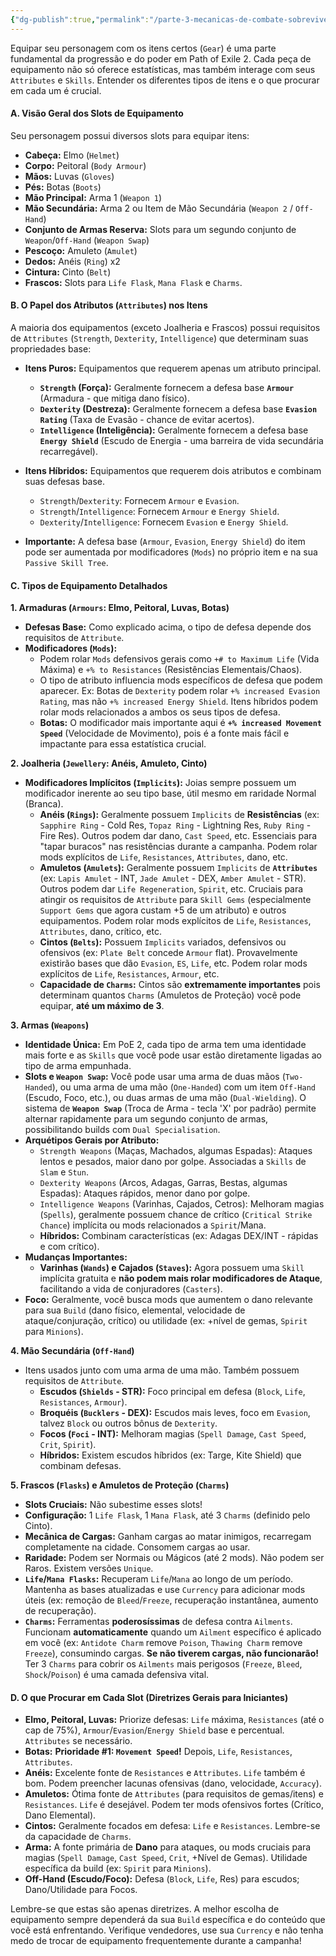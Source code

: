 ```yaml
---
{"dg-publish":true,"permalink":"/parte-3-mecanicas-de-combate-sobrevivencia-e-equipamento/3-equipando-seu-personagem/"}
---
```


Equipar seu personagem com os itens certos (`Gear`) é uma parte fundamental da progressão e do poder em Path of Exile 2. Cada peça de equipamento não só oferece estatísticas, mas também interage com seus `Attributes` e `Skills`. Entender os diferentes tipos de itens e o que procurar em cada um é crucial.

#### A. Visão Geral dos Slots de Equipamento

Seu personagem possui diversos slots para equipar itens:

*   **Cabeça:** Elmo (`Helmet`)
*   **Corpo:** Peitoral (`Body Armour`)
*   **Mãos:** Luvas (`Gloves`)
*   **Pés:** Botas (`Boots`)
*   **Mão Principal:** Arma 1 (`Weapon 1`)
*   **Mão Secundária:** Arma 2 ou Item de Mão Secundária (`Weapon 2` / `Off-Hand`)
*   **Conjunto de Armas Reserva:** Slots para um segundo conjunto de `Weapon`/`Off-Hand` (`Weapon Swap`)
*   **Pescoço:** Amuleto (`Amulet`)
*   **Dedos:** Anéis (`Ring`) x2
*   **Cintura:** Cinto (`Belt`)
*   **Frascos:** Slots para `Life Flask`, `Mana Flask` e `Charms`.

#### B. O Papel dos Atributos (`Attributes`) nos Itens

A maioria dos equipamentos (exceto Joalheria e Frascos) possui requisitos de `Attributes` (`Strength`, `Dexterity`, `Intelligence`) que determinam suas propriedades base:

*   **Itens Puros:** Equipamentos que requerem apenas um atributo principal.
    *   **`Strength` (Força):** Geralmente fornecem a defesa base **`Armour`** (Armadura - que mitiga dano físico).
    *   **`Dexterity` (Destreza):** Geralmente fornecem a defesa base **`Evasion Rating`** (Taxa de Evasão - chance de evitar acertos).
    *   **`Intelligence` (Inteligência):** Geralmente fornecem a defesa base **`Energy Shield`** (Escudo de Energia - uma barreira de vida secundária recarregável).
*   **Itens Híbridos:** Equipamentos que requerem dois atributos e combinam suas defesas base.
    *   `Strength`/`Dexterity`: Fornecem `Armour` e `Evasion`.
    *   `Strength`/`Intelligence`: Fornecem `Armour` e `Energy Shield`.
    *   `Dexterity`/`Intelligence`: Fornecem `Evasion` e `Energy Shield`.

*   **Importante:** A defesa base (`Armour`, `Evasion`, `Energy Shield`) do item pode ser aumentada por modificadores (`Mods`) no próprio item e na sua `Passive Skill Tree`.

#### C. Tipos de Equipamento Detalhados

**1. Armaduras (`Armours`: Elmo, Peitoral, Luvas, Botas)**

*   **Defesas Base:** Como explicado acima, o tipo de defesa depende dos requisitos de `Attribute`.
*   **Modificadores (`Mods`):**
    *   Podem rolar `Mods` defensivos gerais como `+# to Maximum Life` (Vida Máxima) e `+% to Resistances` (Resistências Elementais/Chaos).
    *   O tipo de atributo influencia mods específicos de defesa que podem aparecer. Ex: Botas de `Dexterity` podem rolar `+% increased Evasion Rating`, mas não `+% increased Energy Shield`. Itens híbridos podem rolar mods relacionados a ambos os seus tipos de defesa.
    *   **Botas:** O modificador mais importante aqui é **`+% increased Movement Speed`** (Velocidade de Movimento), pois é a fonte mais fácil e impactante para essa estatística crucial.

**2. Joalheria (`Jewellery`: Anéis, Amuleto, Cinto)**

*   **Modificadores Implícitos (`Implicits`):** Joias sempre possuem um modificador inerente ao seu tipo base, útil mesmo em raridade Normal (Branca).
    *   **Anéis (`Rings`):** Geralmente possuem `Implicits` de **Resistências** (ex: `Sapphire Ring` - Cold Res, `Topaz Ring` - Lightning Res, `Ruby Ring` - Fire Res). Outros podem dar dano, `Cast Speed`, etc. Essenciais para "tapar buracos" nas resistências durante a campanha. Podem rolar mods explícitos de `Life`, `Resistances`, `Attributes`, dano, etc.
    *   **Amuletos (`Amulets`):** Geralmente possuem `Implicits` de **`Attributes`** (ex: `Lapis Amulet` - INT, `Jade Amulet` - DEX, `Amber Amulet` - STR). Outros podem dar `Life Regeneration`, `Spirit`, etc. Cruciais para atingir os requisitos de `Attribute` para `Skill Gems` (especialmente `Support Gems` que agora custam +5 de um atributo) e outros equipamentos. Podem rolar mods explícitos de `Life`, `Resistances`, `Attributes`, dano, crítico, etc.
    *   **Cintos (`Belts`):** Possuem `Implicits` variados, defensivos ou ofensivos (ex: `Plate Belt` concede `Armour` flat). Provavelmente existirão bases que dão `Evasion`, `ES`, `Life`, etc. Podem rolar mods explícitos de `Life`, `Resistances`, `Armour`, etc.
    *   **Capacidade de `Charms`:** Cintos são **extremamente importantes** pois determinam quantos `Charms` (Amuletos de Proteção) você pode equipar, **até um máximo de 3**.

**3. Armas (`Weapons`)**

*   **Identidade Única:** Em PoE 2, cada tipo de arma tem uma identidade mais forte e as `Skills` que você pode usar estão diretamente ligadas ao tipo de arma empunhada.
*   **Slots e `Weapon Swap`:** Você pode usar uma arma de duas mãos (`Two-Handed`), ou uma arma de uma mão (`One-Handed`) com um item `Off-Hand` (Escudo, Foco, etc.), ou duas armas de uma mão (`Dual-Wielding`). O sistema de **`Weapon Swap`** (Troca de Arma - tecla 'X' por padrão) permite alternar rapidamente para um segundo conjunto de armas, possibilitando builds com `Dual Specialisation`.
*   **Arquétipos Gerais por Atributo:**
    *   `Strength Weapons` (Maças, Machados, algumas Espadas): Ataques lentos e pesados, maior dano por golpe. Associadas a `Skills` de `Slam` e `Stun`.
    *   `Dexterity Weapons` (Arcos, Adagas, Garras, Bestas, algumas Espadas): Ataques rápidos, menor dano por golpe.
    *   `Intelligence Weapons` (Varinhas, Cajados, Cetros): Melhoram magias (`Spells`), geralmente possuem chance de crítico (`Critical Strike Chance`) implícita ou mods relacionados a `Spirit`/Mana.
    *   **Híbridos:** Combinam características (ex: Adagas DEX/INT - rápidas e com crítico).
*   **Mudanças Importantes:**
    *   **Varinhas (`Wands`) e Cajados (`Staves`):** Agora possuem uma `Skill` implícita gratuita e **não podem mais rolar modificadores de Ataque**, facilitando a vida de conjuradores (`Casters`).
*   **Foco:** Geralmente, você busca mods que aumentem o dano relevante para sua `Build` (dano físico, elemental, velocidade de ataque/conjuração, crítico) ou utilidade (ex: +nível de gemas, `Spirit` para `Minions`).

**4. Mão Secundária (`Off-Hand`)**

*   Itens usados junto com uma arma de uma mão. Também possuem requisitos de `Attribute`.
    *   **Escudos (`Shields` - STR):** Foco principal em defesa (`Block`, `Life`, `Resistances`, `Armour`).
    *   **Broquéis (`Bucklers` - DEX):** Escudos mais leves, foco em `Evasion`, talvez `Block` ou outros bônus de `Dexterity`.
    *   **Focos (`Foci` - INT):** Melhoram magias (`Spell Damage`, `Cast Speed`, `Crit`, `Spirit`).
    *   **Híbridos:** Existem escudos híbridos (ex: Targe, Kite Shield) que combinam defesas.

**5. Frascos (`Flasks`) e Amuletos de Proteção (`Charms`)**

*   **Slots Cruciais:** Não subestime esses slots!
*   **Configuração:** 1 `Life Flask`, 1 `Mana Flask`, até 3 `Charms` (definido pelo Cinto).
*   **Mecânica de Cargas:** Ganham cargas ao matar inimigos, recarregam completamente na cidade. Consomem cargas ao usar.
*   **Raridade:** Podem ser Normais ou Mágicos (até 2 mods). Não podem ser Raros. Existem versões `Unique`.
*   **`Life`/`Mana Flasks`:** Recuperam `Life`/`Mana` ao longo de um período. Mantenha as bases atualizadas e use `Currency` para adicionar mods úteis (ex: remoção de `Bleed`/`Freeze`, recuperação instantânea, aumento de recuperação).
*   **`Charms`:** Ferramentas **poderosíssimas** de defesa contra `Ailments`. Funcionam **automaticamente** quando um `Ailment` específico é aplicado em você (ex: `Antidote Charm` remove `Poison`, `Thawing Charm` remove `Freeze`), consumindo cargas. **Se não tiverem cargas, não funcionarão!** Ter 3 `Charms` para cobrir os `Ailments` mais perigosos (`Freeze`, `Bleed`, `Shock`/`Poison`) é uma camada defensiva vital.

#### D. O que Procurar em Cada Slot (Diretrizes Gerais para Iniciantes)

*   **Elmo, Peitoral, Luvas:** Priorize defesas: `Life` máxima, `Resistances` (até o cap de 75%), `Armour`/`Evasion`/`Energy Shield` base e percentual. `Attributes` se necessário.
*   **Botas:** **Prioridade #1: `Movement Speed`!** Depois, `Life`, `Resistances`, `Attributes`.
*   **Anéis:** Excelente fonte de `Resistances` e `Attributes`. `Life` também é bom. Podem preencher lacunas ofensivas (dano, velocidade, `Accuracy`).
*   **Amuletos:** Ótima fonte de `Attributes` (para requisitos de gemas/itens) e `Resistances`. `Life` é desejável. Podem ter mods ofensivos fortes (Crítico, Dano Elemental).
*   **Cintos:** Geralmente focados em defesa: `Life` e `Resistances`. Lembre-se da capacidade de `Charms`.
*   **Arma:** A fonte primária de **Dano** para ataques, ou mods cruciais para magias (`Spell Damage`, `Cast Speed`, `Crit`, +Nível de Gemas). Utilidade específica da build (ex: `Spirit` para `Minions`).
*   **Off-Hand (Escudo/Foco):** Defesa (`Block`, `Life`, Res) para escudos; Dano/Utilidade para Focos.

Lembre-se que estas são apenas diretrizes. A melhor escolha de equipamento sempre dependerá da sua `Build` específica e do conteúdo que você está enfrentando. Verifique vendedores, use sua `Currency` e não tenha medo de trocar de equipamento frequentemente durante a campanha!